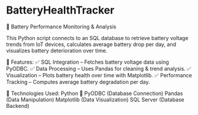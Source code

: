 # BatteryHealthTracker

🚀 Battery Performance Monitoring & Analysis

This Python script connects to an SQL database to retrieve battery voltage trends from IoT devices, calculates average battery drop per day, and visualizes battery deterioration over time.

🔧 Features:
✅ SQL Integration – Fetches battery voltage data using PyODBC.
✅ Data Processing – Uses Pandas for cleaning & trend analysis.
✅ Visualization – Plots battery health over time with Matplotlib.
✅ Performance Tracking – Computes average battery degradation per day.

📂 Technologies Used:
Python 🐍
PyODBC (Database Connection)
Pandas (Data Manipulation)
Matplotlib (Data Visualization)
SQL Server (Database Backend)
